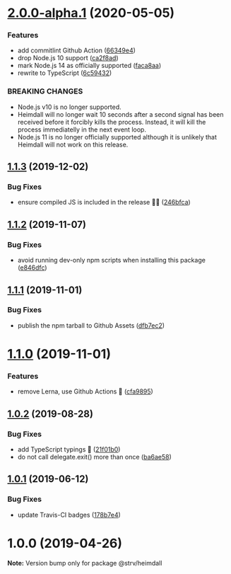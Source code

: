 # [2.0.0-alpha.1](https://github.com/strvcom/heimdall/compare/1.1.3...2.0.0-alpha.1) (2020-05-05)


### Features

* add commitlint Github Action ([66349e4](https://github.com/strvcom/heimdall/commit/66349e4aec59f28136b0aeaf1a7ebce6d534cf82))
* drop Node.js 10 support ([ca2f8ad](https://github.com/strvcom/heimdall/commit/ca2f8ad2a4b107a06624542c10de7b6c23b550e3))
* mark Node.js 14 as officially supported ([faca8aa](https://github.com/strvcom/heimdall/commit/faca8aa177130c08b0dfe73b27d63d5ee72a957c))
* rewrite to TypeScript ([6c59432](https://github.com/strvcom/heimdall/commit/6c5943240afdc3c19a1ed8eaf778f148ed163a7c))


### BREAKING CHANGES

* Node.js v10 is no longer supported.
* Heimdall will no longer wait 10 seconds after a second signal has been received before it forcibly kills the process. Instead, it will kill the process immediatelly in the next event loop.
* Node.js 11 is no longer officially supported although it is unlikely that Heimdall will not work on this release.

## [1.1.3](https://github.com/strvcom/heimdall/compare/1.1.2...1.1.3) (2019-12-02)


### Bug Fixes

* ensure compiled JS is included in the release 🤦‍♂️ ([246bfca](https://github.com/strvcom/heimdall/commit/246bfca8cd70c421d30ce77f975eb2e2c9e14fa9))

## [1.1.2](https://github.com/strvcom/heimdall/compare/1.1.1...1.1.2) (2019-11-07)


### Bug Fixes

* avoid running dev-only npm scripts when installing this package ([e846dfc](https://github.com/strvcom/heimdall/commit/e846dfc81e8065fe232d92e5ac26a8b994911da8))

## [1.1.1](https://github.com/strvcom/heimdall/compare/1.1.0...1.1.1) (2019-11-01)


### Bug Fixes

* publish the npm tarball to Github Assets ([dfb7ec2](https://github.com/strvcom/heimdall/commit/dfb7ec22703546b6542ae587196f71edcdb81429))

# [1.1.0](https://github.com/strvcom/heimdall/compare/1.0.2...1.1.0) (2019-11-01)


### Features

* remove Lerna, use Github Actions 🚀 ([cfa9895](https://github.com/strvcom/heimdall/commit/cfa9895a95ddac9e90f6c5e6ba9ae5631b75357c))

## [1.0.2](https://github.com/strvcom/heimdall/compare/@strv/heimdall@1.0.1...@strv/heimdall@1.0.2) (2019-08-28)


### Bug Fixes

* add TypeScript typings 🎉 ([21f01b0](https://github.com/strvcom/heimdall/commit/21f01b0))
* do not call delegate.exit() more than once ([ba6ae58](https://github.com/strvcom/heimdall/commit/ba6ae58))





## [1.0.1](https://github.com/strvcom/heimdall/compare/@strv/heimdall@1.0.0...@strv/heimdall@1.0.1) (2019-06-12)


### Bug Fixes

* update Travis-CI badges ([178b7e4](https://github.com/strvcom/heimdall/commit/178b7e4))





# 1.0.0 (2019-04-26)

**Note:** Version bump only for package @strv/heimdall
